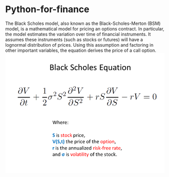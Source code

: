 # Python-for-finance
The Black Scholes model, also known as the Black-Scholes-Merton (BSM) model, is a mathematical model for pricing an options contract. In particular, the model estimates the variation over time of financial instruments. It assumes these instruments (such as stocks or futures) will have a lognormal distribution of prices. Using this assumption and factoring in other important variables, the equation derives the price of a call option.
![Image of Equation](https://github.com/JanpuHou8/images/blob/master/BSM1.png)
